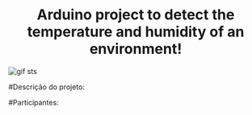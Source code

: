 <h1 align="center"> Arduino project to detect the temperature and humidity of an environment! </h1>

<p align="center">

![gif sts](https://www.canva.com/design/DAFiP89gfv8/waGZq_jf0W1no_yJfloW0A/watch?utm_content=DAFiP89gfv8&utm_campaign=designshare&utm_medium=link&utm_source=publishsharelink)

</p>

#Descrição do projeto:

#Participantes:

